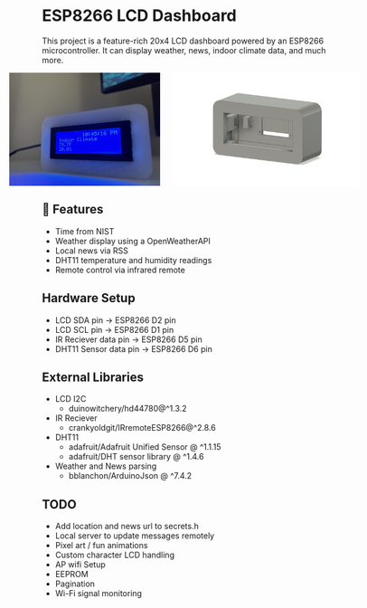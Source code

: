 # ESP8266 LCD Dashboard

This project is a feature-rich 20x4 LCD dashboard powered by an ESP8266 microcontroller. It can display weather, news, indoor climate data, and much more.

<!-- ![Front view of ESP8266 LCD Dashboard](assets/front.jpg)
![Front view rendered](assets/body_render.jpg) -->

<div style="display: flex; justify-content: center; gap: 20px; align-items: flex-start;">
  <img src="assets/front.jpg" alt="Front View" style="height: 200px; object-fit: contain;">
  <img src="assets/body_render.jpg" alt="Body Render" style="height: 200px; object-fit: contain;">
</div>



## 🔧 Features

- Time from NIST
- Weather display using a OpenWeatherAPI
- Local news via RSS
- DHT11 temperature and humidity readings
- Remote control via infrared remote

## Hardware Setup

- LCD SDA pin -> ESP8266 D2 pin
- LCD SCL pin -> ESP8266 D1 pin
- IR Reciever data pin -> ESP8266 D5 pin
- DHT11 Sensor data pin -> ESP8266 D6 pin

## External Libraries

- LCD I2C
  - duinowitchery/hd44780@^1.3.2
- IR Reciever
  - crankyoldgit/IRremoteESP8266@^2.8.6
- DHT11
  - adafruit/Adafruit Unified Sensor @ ^1.1.15
  - adafruit/DHT sensor library @ ^1.4.6
- Weather and News parsing
  - bblanchon/ArduinoJson @ ^7.4.2

## TODO

- Add location and news url to secrets.h
- Local server to update messages remotely
- Pixel art / fun animations
- Custom character LCD handling
- AP wifi Setup
- EEPROM
- Pagination
- Wi-Fi signal monitoring
